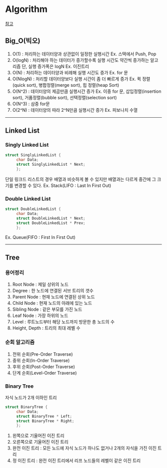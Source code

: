 # Algorithm
[참고](https://github.com/rhehd721/Bit_Data-structure)

## Big_O(빅오)

1. O(1) : 처리하는 데이터양과 상관없이 일정한 실행시간 Ex. 스택에서 Push, Pop
2. O(logN) : 처리해야 하는 데이터가 증가할수록 실행 시간도 약간씩 증가하는 알고리즘 단, 실행 증가폭은 logN Ex. 이진트리
3. O(N) : 처리하는 데이터양과 비례해 실행 시간도 증가 Ex. for 문
4. O(NlogN) : 처리할 데이터양보다 실행 시간이 좀 더 빠르게 증가 Ex. 퀵 정렬(quick sort), 병합정렬(merge sort), 힙 정렬(heap Sort)
5. O(N^2) : 데이터양의 제곱만큼 실행시간 증가 Ex. 이중 for 문, 삽입정렬(insertion sort), 거품정렬(bubble sort), 선택정렬(selection sort)
6. O(N^3) : 삼중 for문
6. O(2^N) : 데이터양의 따라 2^N만큼 실행시간 증가 Ex. 피보나치 수열

---

## Linked List

### Singly Linked List
```cpp
struct SinglyLinkedList {
     char Data;
     struct SinglyLinkedList * Next;
     };
```

단일 링크드 리스트의 경우 배열과 비슷하게 볼 수 있지만 배열과는 다르게 중간에 그 크기를 변경할 수 있다. Ex. Stack(LIFO : Last In First Out)

### Double Linked List
```cpp
struct DoubleLinkedList {
     char Data;
     struct DoubleLinkedList * Next;
     struct DoubleLinkedList * Prev;
     };
```
Ex. Queue(FIFO : First In First Out)

---

## Tree

### 용어정리
1. Root Node : 제일 상위의 노드
2. Degree : 한 노드에 연결된 서브 트리의 갯수
3. Parent Node : 현재 노드에 연결된 상위 노드
4. Child Node : 현재 노드의 아래에 있는 노드
5. Sibling Node : 같은 부모를 가진 노드
6. Leaf Node : 가장 하위의 노드
7. Level : 루트노드부터 해당 노드까지 방문한 총 노드의 수
8. Height, Depth : 트리의 최대 레벨 수

### 순회 알고리즘
1. 전위 순회(Pre-Order Traverse)
2. 중위 순회(In-Order Traverse)
3. 후위 순회(Post-Order Traverse)
4. 단계 순회(Level-Order Traverse)

### Binary Tree
자식 노드가 2개 이하인 트리
```cpp
struct BinaryTree {
     char Data;
     struct BinaryTree * Left;
     struct BinaryTree * Right;
     };
```
1. 왼쪽으로 기울어진 이진 트리
2. 오른쪽으로 기울어진 이진 트리
3. 완전 이진 트리 : 모든 노드에 자식 노드가 하나도 없거나 2개의 자식을 가진 이진 트리
4. 정 이진 트리 : 완전 이진 트리에서 리프 노드들의 레벨이 같은 이진 트리
